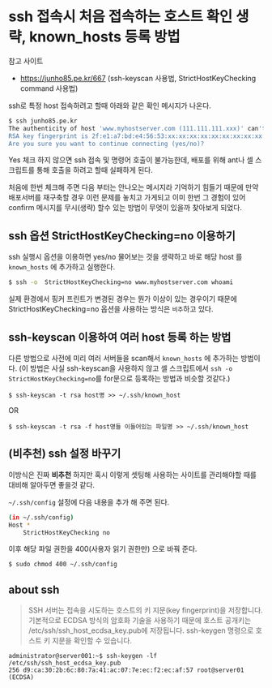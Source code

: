 # ssh 접속시 처음 접속하는 호스트 확인 생략, known_hosts 등록 방법

참고 사이트
- https://junho85.pe.kr/667 (ssh-keyscan 사용법, StrictHostKeyChecking command 사용법)


ssh로 특정 host 접속하려고 할때 아래와 같은 확인 메시지가 나온다.
```bash
$ ssh junho85.pe.kr
The authenticity of host 'www.myhostserver.com (111.111.111.xxx)' can't be established.
RSA key fingerprint is 2f:e1:a7:bd:e4:56:53:xx:xx:xx:xx:xx:xx:xx:xx:xx.
Are you sure you want to continue connecting (yes/no)?
```
Yes 체크 하지 않으면 ssh 접속 및 명령어 호출이 불가능한데, 배포를 위해 ant나 셀 스크립트를 통해 호출을 하려고 할때 실패하게 된다.

처음에 한번 체크해 주면 다음 부터는 안나오는 메시지라 기억하기 힘들기 때문에 만약 배포서버를 재구축할 경우 이런 문제를 놓치고 가게되고 이미 한번 그 경험이 있어 confirm 메시지를 무시(생략) 할수 있는 방법이 무엇이 있을까 찾아보게 되었다.

## ssh 옵션 StrictHostKeyChecking=no 이용하기

ssh 실행시 옵션을 이용하면 yes/no 물어보는 것을 생략하고 바로 해당 host 를 `known_hosts` 에 추가하고 실행한다.

```bash
$ ssh -o  StrictHostKeyChecking=no www.myhostserver.com whoami
```

실제 환경에서 핑커 프린트가 변경된 경우는 뭔가 이상이 있는 경우이기 때문에 StrictHostKeyChecking=no 옵션을 사용하는 방식은 `비추`하고 있다.

## ssh-keyscan 이용하여 여러 host 등록 하는 방법

다른 방법으로 사전에 미리 여러 서버들을 scan해서 `known_hosts` 에 추가하는 방법이다. (이 방법은 사실 ssh-keyscan을 사용하지 않고 셀 스크립트에서 `ssh -o StrictHostKeyChecking=no`를 for문으로 등록하는 방법과 비슷할 것같다.)

```
$ ssh-keyscan -t rsa host명 >> ~/.ssh/known_host
```

OR

```
$ ssh-keyscan -t rsa -f host명들 이들어있는 파일명 >> ~/.ssh/known_host
```

## (비추천) ssh 설정 바꾸기

이방식은 진짜 **비추천** 하지만 혹시 이렇게 셋팅해 사용하는 사이트를 관리해야할 때를 대비해 알아두면 좋을것 같다.

`~/.ssh/config` 설정에 다음 내용을 추가 해 주면 된다.
```bash
(in ~/.ssh/config)
Host *
    StrictHostKeyChecking no
```

이후 해당 파일 권한을 400(사용자 읽기 권한만) 으로 바꿔 준다.

```bash
$ sudo chmod 400 ~/.ssh/config
```

## about ssh

> SSH 서버는 접속을 시도하는 호스트의 키 지문(key fingerprint)을 저장합니다. 기본적으로 ECDSA 방식의 암호화 기술을 사용하기 때문에 호스트 공개키는 /etc/ssh/ssh_host_ecdsa_key.pub에 저장됩니다. ssh-keygen 명령으로 호스트 키 지문을 확인할 수 있습니다.

```
administrator@server001:~$ ssh-keygen -lf /etc/ssh/ssh_host_ecdsa_key.pub
256 d9:ca:30:2b:6c:80:7a:41:ac:07:7e:ec:f2:ec:af:57 root@server01 (ECDSA)
```
